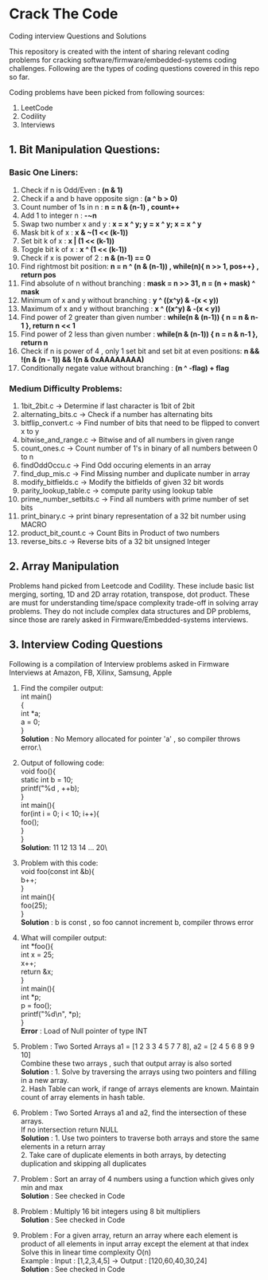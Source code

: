 # Crack The Code
Coding interview Questions and Solutions

This repository is created with the intent of sharing  relevant coding problems for cracking software/firmware/embedded-systems coding challenges. Following are the types of coding questions covered in this repo so far.

Coding problems have been picked from following sources:

1. LeetCode
2. Codility
3. Interviews

## 1. Bit Manipulation Questions:
  ### Basic One Liners:
  1. Check if n is Odd/Even : **(n & 1)**
  2. Check if a and b have opposite sign : **(a ^ b > 0)**
  3. Count number of 1s in n :  **n = n & (n-1) , count++**
  4. Add 1 to integer n : **-~n**
  5. Swap two number x and y : **x = x ^ y; y = x ^ y; x = x ^ y**
  6. Mask bit k of x : **x & ~(1 << (k-1))**
  7. Set  bit k of x : **x | (1 << (k-1))**
  8. Toggle bit k of x : **x ^ (1 << (k-1))**
  9. Check if x is power of 2 : **n & (n-1) == 0**
  10. Find rightmost bit position: **n = n ^ (n & (n-1)) , while(n){ n >> 1, pos++} , return pos**
  11. Find absolute of n without branching : **mask = n >> 31, n = (n + mask) ^ mask**
  12. Minimum of x and y without branching : **y ^ ((x^y) & -(x < y))**
  13. Maximum of x and y without branching : **x ^ ((x^y) & -(x < y))**
  14. Find power of 2 greater than given number : **while(n & (n-1)) { n = n & n-1 }, return n << 1**
  15. Find power of 2 less than given number : **while(n & (n-1)) { n = n & n-1 }, return n**
  16. Check if n is power of 4 , only 1 set bit and set bit at even positions: **n && !(n & (n - 1)) && !(n & 0xAAAAAAAA)**
  17. Conditionally negate value without branching : **(n ^ -flag) + flag**
  
 ### Medium Difficulty Problems:   
  1. 1bit_2bit.c -> Determine if last character is 1bit of 2bit
  2. alternating_bits.c -> Check if a number has alternating bits
  4. bitflip_convert.c -> Find number of bits that need to be flipped to convert x to y
  5. bitwise_and_range.c -> Bitwise and of all numbers in given range 
  6. count_ones.c -> Count number of 1's in binary of all numbers between 0 to n
  7. findOddOccu.c -> Find Odd occuring  elements in an array
  8. find_dup_mis.c -> Find Missing number and duplicate number in array
  9. modify_bitfields.c -> Modify the bitfields of given 32 bit words
  10. parity_lookup_table.c -> compute parity using lookup table
  11. prime_number_setbits.c -> Find all numbers with prime number of set bits
  12. print_binary.c ->  print binary representation of a 32 bit number using  MACRO
  13. product_bit_count.c -> Count Bits in Product of two numbers
  14. reverse_bits.c -> Reverse bits of a 32 bit unsigned Integer
     
## 2. Array Manipulation
   Problems hand picked from Leetcode and Codility. These include basic list merging, sorting, 1D and 2D array rotation, transpose, dot product. These are must for understanding time/space complexity trade-off in solving array problems. They do not include complex data structures and DP problems, since those are rarely asked in Firmware/Embedded-systems interviews.

## 3. Interview Coding Questions
Following is a compilation of Interview problems asked in Firmware Interviews at Amazon, FB, Xilinx, Samsung, Apple

1. Find the compiler output:\
     int main()\
     {\
         int *a;\
         a = 0;\
     }\
     **Solution** : No Memory allocated for pointer 'a' , so compiler throws error.\

2. Output of following code:\
     void foo(){\
         static int b = 10;\
         printf("%d , ++b);\
     }\
     int main(){\
          for(int i = 0; i < 10; i++){\
              foo();\
          }\
     }\
     **Solution**: 11 12 13 14 ... 20\
3. Problem with this code:\
     void foo(const int &b){\
          b++;\
     }\
     int main(){\
          foo(25);\
     }\
     **Solution** : b is const , so foo cannot increment b, compiler throws error
     
 4.  What will compiler output: \
     int *foo(){ \
        int x = 25; \
        x++; \
        return &x; \
     }\
     int main(){ \
        int *p;\
        p = foo(); \
        printf("%d\n", *p);\
     }\
     **Error** : Load of Null pointer of type INT
     
 5. Problem : Two Sorted Arrays a1 = [1 2 3 3 4 5 7 7 8], a2 = [2 4 5 6 8 9 9 10] \
              Combine these two arrays , such that output array is also sorted \
     **Solution** : 1. Solve by traversing the arrays using two pointers and filling in a new array. \
                    2. Hash Table can work, if range of arrays elements are known. Maintain count of array elements in hash table.
 
 6. Problem : Two Sorted Arrays a1 and a2, find the intersection of these arrays. \
              If no intersection return NULL \
    **Solution** : 1. Use two pointers to traverse both arrays and store the same elements in a return array \
                   2. Take care of duplicate elements in both arrays, by detecting duplication and skipping all duplicates
                   
 7. Problem : Sort an array of 4 numbers using a function which gives only min and max \
    **Solution** : See checked in Code
    
 8. Problem : Multiply 16 bit integers using 8 bit multipliers \
    **Solution** : See checked in Code
 
 9. Problem : For a given array, return an array where each element is product of all elements in input array except the element at that index \
    Solve this in linear time complexity O(n) \
    Example : Input : [1,2,3,4,5] -> Output : [120,60,40,30,24] \
    **Solution** : See checked in Code
 


    

